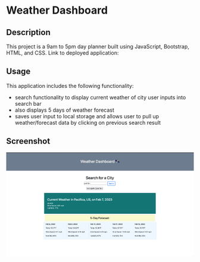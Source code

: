 # Weather Dashboard

## Description
This project is a 9am to 5pm day planner built using JavaScript, Bootstrap, HTML, and CSS. Link to deployed application:

## Usage
This application includes the following functionality:

- search functionality to display current weather of city user inputs into search bar
- also displays 5 days of weather forecast
- saves user input to local storage and allows user to pull up weather/forecast data by clicking on previous search result


## Screenshot
![screenshot of application](./assets/images/screenshot.png)